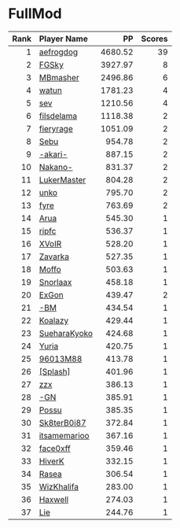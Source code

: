 # FullMod
| Rank | Player Name |  PP  | Scores |
| ----:|:----------- | ----:| ------:|
| 1 | [aefrogdog](https://osu.ppy.sh/u/4178672) | 4680.52 | 39 |
| 2 | [FGSky](https://osu.ppy.sh/u/2094566) | 3927.97 | 8 |
| 3 | [MBmasher](https://osu.ppy.sh/u/4498616) | 2496.86 | 6 |
| 4 | [watun](https://osu.ppy.sh/u/2217753) | 1781.23 | 4 |
| 5 | [sev](https://osu.ppy.sh/u/4700753) | 1210.56 | 4 |
| 6 | [filsdelama](https://osu.ppy.sh/u/2831793) | 1118.38 | 2 |
| 7 | [fieryrage](https://osu.ppy.sh/u/3533958) | 1051.09 | 2 |
| 8 | [Sebu](https://osu.ppy.sh/u/3990173) | 954.78 | 2 |
| 9 | [-akari-](https://osu.ppy.sh/u/1622883) | 887.15 | 2 |
| 10 | [Nakano-](https://osu.ppy.sh/u/1893953) | 831.37 | 2 |
| 11 | [LukerMaster](https://osu.ppy.sh/u/2093623) | 804.28 | 2 |
| 12 | [unko](https://osu.ppy.sh/u/4160744) | 795.70 | 2 |
| 13 | [fyre](https://osu.ppy.sh/u/5273488) | 763.69 | 2 |
| 14 | [Arua](https://osu.ppy.sh/u/5038837) | 545.30 | 1 |
| 15 | [ripfc](https://osu.ppy.sh/u/8671241) | 536.37 | 1 |
| 16 | [XVoIR](https://osu.ppy.sh/u/2845588) | 528.20 | 1 |
| 17 | [Zavarka](https://osu.ppy.sh/u/4607565) | 527.35 | 1 |
| 18 | [Moffo](https://osu.ppy.sh/u/2735250) | 503.63 | 1 |
| 19 | [Snorlaax](https://osu.ppy.sh/u/3820683) | 458.18 | 1 |
| 20 | [ExGon](https://osu.ppy.sh/u/214187) | 439.47 | 2 |
| 21 | [-BM](https://osu.ppy.sh/u/6189031) | 434.54 | 1 |
| 22 | [Koalazy](https://osu.ppy.sh/u/286740) | 429.44 | 1 |
| 23 | [SueharaKyoko](https://osu.ppy.sh/u/2876001) | 424.68 | 1 |
| 24 | [Yuria](https://osu.ppy.sh/u/625988) | 420.75 | 1 |
| 25 | [96013M88](https://osu.ppy.sh/u/7095800) | 413.78 | 1 |
| 26 | [[Splash]](https://osu.ppy.sh/u/7777836) | 401.96 | 1 |
| 27 | [zzx](https://osu.ppy.sh/u/1872936) | 386.13 | 1 |
| 28 | [-GN](https://osu.ppy.sh/u/895581) | 385.91 | 1 |
| 29 | [Possu](https://osu.ppy.sh/u/6292501) | 385.35 | 1 |
| 30 | [Sk8terB0i87](https://osu.ppy.sh/u/9737589) | 372.84 | 1 |
| 31 | [itsamemarioo](https://osu.ppy.sh/u/1920049) | 367.16 | 1 |
| 32 | [face0xff](https://osu.ppy.sh/u/4349938) | 359.46 | 1 |
| 33 | [HiverK](https://osu.ppy.sh/u/2968970) | 332.15 | 1 |
| 34 | [Rasea](https://osu.ppy.sh/u/6545695) | 306.54 | 1 |
| 35 | [WizKhalifa](https://osu.ppy.sh/u/2555146) | 283.00 | 1 |
| 36 | [Haxwell](https://osu.ppy.sh/u/1726105) | 274.03 | 1 |
| 37 | [Lie](https://osu.ppy.sh/u/6237817) | 244.76 | 1 |
